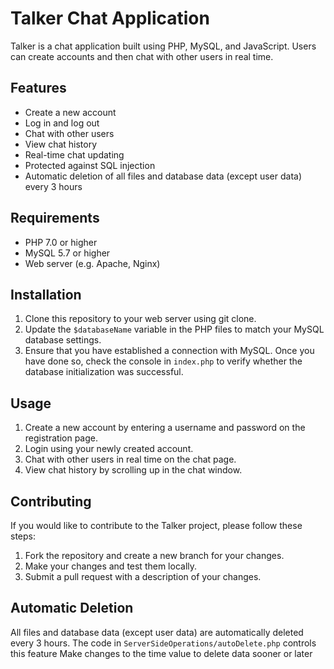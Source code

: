 # Talker Chat Application

Talker is a chat application built using PHP, MySQL, and JavaScript. Users can create accounts and then chat with other users in real time.

## Features

- Create a new account
- Log in and log out
- Chat with other users
- View chat history
- Real-time chat updating
- Protected against SQL injection
- Automatic deletion of all files and database data (except user data) every 3 hours

## Requirements

- PHP 7.0 or higher
- MySQL 5.7 or higher
- Web server (e.g. Apache, Nginx)

## Installation

1. Clone this repository to your web server using git clone.
2. Update the `$databaseName` variable in the PHP files to match your MySQL database settings.
3. Ensure that you have established a connection with MySQL. Once you have done so, check the console in `index.php` to verify whether the database initialization was successful.

## Usage

1. Create a new account by entering a username and password on the registration page.
2. Login using your newly created account.
3. Chat with other users in real time on the chat page.
4. View chat history by scrolling up in the chat window.

## Contributing

If you would like to contribute to the Talker project, please follow these steps:

1. Fork the repository and create a new branch for your changes.
2. Make your changes and test them locally.
3. Submit a pull request with a description of your changes.

## Automatic Deletion

All files and database data (except user data) are automatically deleted every 3 hours. The code in `ServerSideOperations/autoDelete.php` controls this feature
Make changes to the time value to delete data sooner or later